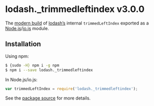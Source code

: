 # lodash._trimmedleftindex v3.0.0

The [modern build](https://github.com/lodash/lodash/wiki/Build-Differences) of [lodash’s](https://lodash.com/) internal `trimmedLeftIndex` exported as a [Node.js](http://nodejs.org/)/[io.js](https://iojs.org/) module.

## Installation

Using npm:

```bash
$ {sudo -H} npm i -g npm
$ npm i --save lodash._trimmedleftindex
```

In Node.js/io.js:

```js
var trimmedLeftIndex = require('lodash._trimmedleftindex');
```

See the [package source](https://github.com/lodash/lodash/blob/3.0.0-npm-packages/lodash._trimmedleftindex) for more details.
